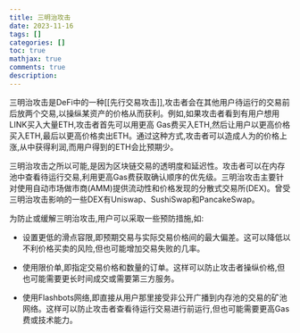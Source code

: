 ```yaml
---
title: 三明治攻击
date: 2023-11-16
tags: []
categories: []
toc: true
mathjax: true
comments: true
description: 
---
```


三明治攻击是DeFi中的一种[[先行交易攻击]],攻击者会在其他用户待运行的交易前后放两个交易,以操纵某资产的价格从而获利。例如,如果攻击者看到有用户想用LINK买入大量ETH,攻击者首先可以用更高 Gas费买入ETH,然后让用户以更高价格买入ETH,最后以更高价格卖出ETH。通过这种方式,攻击者可以造成人为的价格上涨,从中获得利润,而用户得到的ETH会比预期少。

三明治攻击之所以可能,是因为区块链交易的透明度和延迟性。攻击者可以在内存池中查看待运行交易,利用更高Gas费获取确认顺序的优先级。三明治攻击主要针对使用自动市场做市商(AMM)提供流动性和价格发现的分散式交易所(DEX)。曾受三明治攻击影响的一些DEX有Uniswap、SushiSwap和PancakeSwap。

为防止或缓解三明治攻击,用户可以采取一些预防措施,如:

- 设置更低的滑点容限,即预期交易与实际交易价格间的最大偏差。这可以降低以不利价格买卖的风险,但也可能增加交易失败的几率。

- 使用限价单,即指定交易价格和数量的订单。这样可以防止攻击者操纵价格,但也可能需要更长时间成交或需要第三方服务。

- 使用Flashbots网络,即直接从用户那里接受非公开广播到内存池的交易的矿池网络。这样可以防止攻击者查看待运行交易进行前运行,但也可能需要更高Gas费或技术能力。
